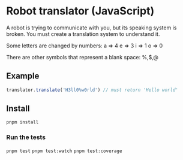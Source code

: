 # Robot translator (JavaScript)

A robot is trying to communicate with you, but its speaking system is broken. You must create a translation system to understand it.

Some letters are changed by numbers:
a => 4
e => 3
i => 1
o => 0

There are other symbols that represent a blank space:
%,$,@

## Example

```js
translator.translate('H3ll0%w0rld') // must return 'Hello world'
```

## Install

`pnpm install`

### Run the tests

`pnpm test`
`pnpm test:watch`
`pnpm test:coverage`
